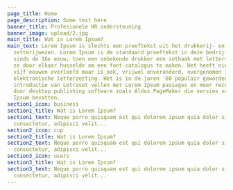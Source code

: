 ```yaml
---
page_title: Home
page_description: Some text here
banner_title: Profesionele HR ondersteuning
banner_image: upload/2.jpg
main_title: Wat is Lorem Ipsum?
main_text: Lorem Ipsum is slechts een proeftekst uit het drukkerij- en
  zetterijwezen. Lorem Ipsum is de standaard proeftekst in deze bedrijfstak
  sinds de 16e eeuw, toen een onbekende drukker een zethaak met letters nam en
  ze door elkaar husselde om een font-catalogus te maken. Het heeft niet alleen
  vijf eeuwen overleefd maar is ook, vrijwel onveranderd, overgenomen in
  elektronische letterzetting. Het is in de jaren '60 populair geworden met de
  introductie van Letraset vellen met Lorem Ipsum passages en meer recentelijk
  door desktop publishing software zoals Aldus PageMaker die versies van Lorem
  Ipsum bevatten.
section1_icon: business
section1_title: Wat is Lorem Ipsum?
section1_text: Neque porro quisquam est qui dolorem ipsum quia dolor sit amet,
  consectetur, adipisci velit...
section2_icon: cup
section2_title: Wat is Lorem Ipsum?
section2_text: Neque porro quisquam est qui dolorem ipsum quia dolor sit amet,
  consectetur, adipisci velit...
section3_icon: users
section3_title: Wat is Lorem Ipsum?
section3_text: Neque porro quisquam est qui dolorem ipsum quia dolor sit amet,
  consectetur, adipisci velit...
---
```

